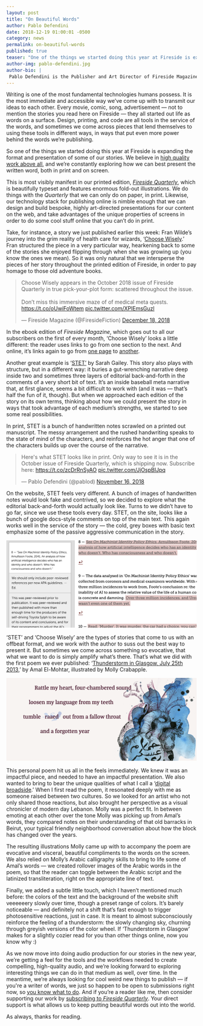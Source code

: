```yaml
---
layout: post
title: "On Beautiful Words"
author: Pablo Defendini
date: 2018-12-19 01:00:01 -0500
category: news
permalink: on-beautiful-words
published: true
teaser: "One of the things we started doing this year at Fireside is expanding the format and presentation of some of our stories. Here's how some of those came about."
author-img: pablo-defendini.jpg
author-bio: |
 Pablo Defendini is the Publisher and Art Director of Fireside Magazine.
---
```


Writing is one of the most fundamental technologies humans possess. It is the most immediate and accessible way we’ve come up with to transmit our ideas to each other. Every movie, comic, song, advertisement — not to mention the stories you read here on Fireside — they all started out life as words on a surface. Design, printing, and code are all tools in the service of the words, and sometimes we come across pieces that lend themselves to using these tools in different ways, in ways that put even more power behind the words we’re publishing.

So one of the things we started doing this year at Fireside is expanding the format and presentation of some of our stories. We believe in [high quality work above all](https://firesidefiction.com/values), and we’re constantly exploring how we can best present the written word, both in print and on screen.

This is most visibly manifest in our printed edition, [_Fireside Quarterly_](http://firesidefiction.com/subscribe), which is beautifully typeset and features enormous fold-out illustrations. We do things with the _Quarterly_ that we can only do on paper, in print.  Likewise, our technology stack for publishing online is nimble enough that we can design and build bespoke, highly art-directed presentations for our content on the web, and take advantages of the  unique properties of screens in order to do some cool stuff online that you can’t do in print.

Take, for instance, a story we just published earlier this week: Fran Wilde’s journey into the grim reality of health care for wizards, ‘[Choose Wisely](https://firesidefiction.com/choose-wisely).’ Fran structured the piece in a very particular way, hearkening back to some of the stories she enjoyed flipping through when she was growing up (you know the ones we mean). So it was only natural that we intersperse the pieces of her story throughout the printed edition of Fireside, in order to pay homage to those old adventure books.

<blockquote class="twitter-tweet" data-conversation="none" data-lang="en"><p lang="en" dir="ltr">Choose Wisely appears in the October 2018 issue of Fireside Quarterly in true pick-your-plot form: scattered throughout the issue.<br><br>Don’t miss this immersive maze of of medical meta quests. <a href="https://t.co/oUwiFoWtem">https://t.co/oUwiFoWtem</a> <a href="https://t.co/XPIEmsGuzl">pic.twitter.com/XPIEmsGuzl</a></p>&mdash; Fireside Magazine (@FiresideFiction) <a href="https://twitter.com/FiresideFiction/status/1075028565127823360?ref_src=twsrc%5Etfw">December 18, 2018</a></blockquote> <script async src="https://platform.twitter.com/widgets.js" charset="utf-8"></script>

In the ebook edition of _Fireside Magazine_, which goes out to all our subscribers on the first of every month, ‘Choose Wisely’ looks a little different: the reader uses links to go from one section to the next. And online, it’s links again to go from  [one page](https://firesidefiction.com/choose-wisely-1-a) to [another](https://firesidefiction.com/choose-wisely-1-b).

Another great example is ‘[STET’](https://firesidefiction.com/stet) by Sarah Gailey. This story also plays with structure, but in a different way: it buries a gut-wrenching narrative deep inside two and sometimes three layers of editorial back-and-forth in the comments of a very short bit of text. It’s an inside baseball meta narrative that, at first glance, seems a bit difficult to work with (and it was — that’s half the fun of it, though). But when we approached each edition of the story on its own terms, thinking about how we could present the story in ways that took advantage of each medium’s strengths, we started to see some real possibilities.

In print, STET is a bunch of handwritten notes scrawled on a printed out manuscript. The messy arrangement and the rushed handwriting speaks to the state of mind of the characters, and reinforces the hot anger that one of the characters  builds up over the course of the narrative.

<blockquote class="twitter-tweet" data-conversation="none" data-lang="en"><p lang="en" dir="ltr">Here&#39;s what STET looks like in print. Only way to see it is in the October issue of Fireside Quarterly, which is shipping now. Subscribe here: <a href="https://t.co/zcDrRnSyAO">https://t.co/zcDrRnSyAO</a> <a href="https://t.co/JjOspBIJpq">pic.twitter.com/JjOspBIJpq</a></p>&mdash; Pablo Defendini (@pablod) <a href="https://twitter.com/pablod/status/1063286032362283008?ref_src=twsrc%5Etfw">November 16, 2018</a></blockquote> <script async src="https://platform.twitter.com/widgets.js" charset="utf-8"></script>

On the website, STET feels very different. A bunch of images of handwritten notes would look fake and contrived, so we decided to explore what the editorial back-and-forth would actually look like. Turns to we didn’t have to go far, since we use these tools every day. STET, on the site, looks like a bunch of google docs-style comments on top of the main text. This again works well in the service of the story — the cold, grey boxes with basic text emphasize some of the passive aggressive communication in the story.

![STET as presented on screen](/images/graphics/beautiful-words-1.png)

‘STET’ and ‘Choose Wisely’ are the types of stories that come to us with an offbeat format, and we work with the author to suss out the best way to present it. But sometimes we come across something so evocative, that what we want to do is simply amplify what’s there. That’s what we did with the first poem we ever published: ‘[Thunderstorm in Glasgow, July 25th 2013](https://firesidefiction.com/thunderstorm-in-glasgow-july-25-2013),’ by Amal El-Mohtar, illustrated by Molly Crabapple.

![A detail from the poem](/images/graphics/beautiful-words-2.png)

This personal poem hit us all in the feels immediately. We knew it was an impactful piece, and needed to have an impactful presentation. We also wanted to bring to bear the unique qualities of what I call a ‘[digital broadside](https://medium.com/@pablod/reading-on-the-big-screen-8b9f4a028267).’ When I first read the poem, it resonated deeply with me as someone raised between two cultures. So we looked for an artist who not only shared those reactions, but also brought her perspective as a visual chronicler of modern day Lebanon. Molly was a perfect fit.  In between emoting at each other over the tone Molly was picking up from Amal’s words, they compared notes on their understanding of that old barracks in Beirut, your typical friendly neighborhood conversation about how the block has changed over the years.

The resulting illustrations Molly came up with to accompany the poem are evocative and visceral, beautiful compliments to the words on the screen. We also relied on Molly’s Arabic calligraphy skills to bring to life some of Amal’s words — we created rollover images of the Arabic words in the poem, so that the reader can toggle between the Arabic script and the latinized transliteration, right on the appropriate line of text.

Finally, we added a subtle little touch, which I haven’t mentioned much before: the colors of the text and the background of the website shift veeeeeery slowly over time, though a preset range of colors. It’s barely noticeable — and definitely not a shift that’s fast enough to trigger photosensitive reactions, just in case. It is meant to almost subconsciously reinforce the feeling of a thunderstorm: the slowly changing sky, churning through greyish versions of the color wheel. If ‘Thunderstorm in Glasgow’ makes for a slightly cozier read for you than other things online, now you know why :)

As we now move into doing audio production for our stories in the new year, we’re getting a feel for the tools and the workflows needed to create compelling, high-quality audio, and we’re looking forward to exploring interesting things we can do in that medium as well, over time. In the meantime, we’re always looking for cool weird new things to publish — if you're a writer of words, we just so happen to be open to submissions right now, so [you know what to do](https://firesidefiction.com/submissions#short-stories). And if you’re a reader like me, then consider supporting our work by [subscribing to _Fireside Quarterly_](http://firesidefiction.com/subscribe). Your direct support is what allows us to keep putting beautiful words out into the world.

As always, thanks for reading.
